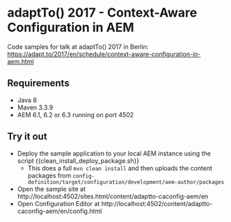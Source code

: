 adaptTo() 2017 - Context-Aware Configuration in AEM
===================================================

Code samples for talk at adaptTo() 2017 in Berlin:<br/>
https://adapt.to/2017/en/schedule/context-aware-configuration-in-aem.html


Requirements
------------

* Java 8
* Maven 3.3.9
* AEM 6.1, 6.2 or 6.3 running on port 4502


Try it out
----------

* Deploy the sample application to your local AEM instance using the script {{clean_install_deploy_package.sh}}
  * This does a full `mvn clean install` and then uploads the content packages from `config-definition/target/configuration/development/aem-author/packages`
* Open the sample site at http://localhost:4502/sites.html/content/adaptto-caconfig-aem/en
* Open Configuration Editor at http://localhost:4502/content/adaptto-caconfig-aem/en/config.html
